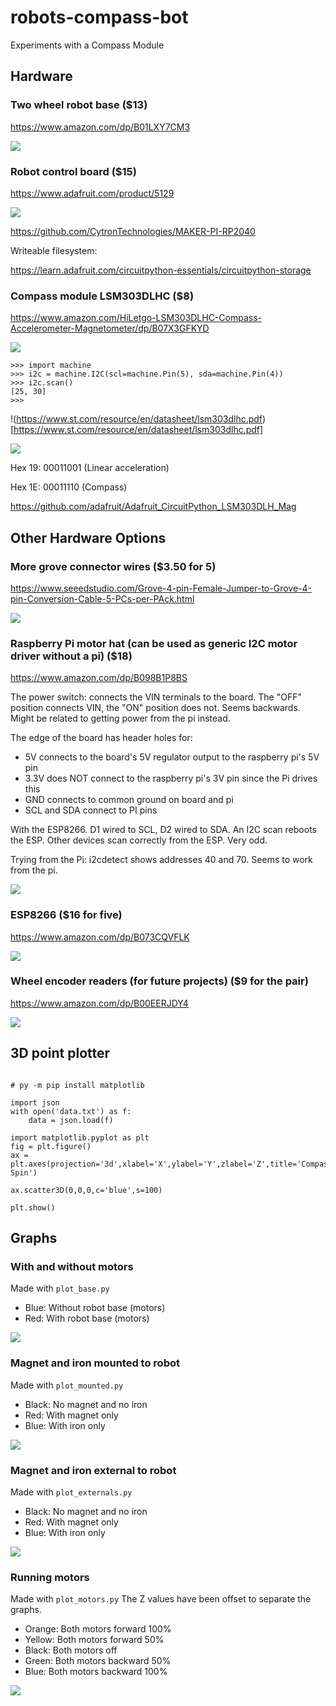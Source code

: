 # robots-compass-bot

Experiments with a Compass Module

## Hardware

### Two wheel robot base ($13)
https://www.amazon.com/dp/B01LXY7CM3

![](art/chassis.jpg)

### Robot control board ($15)
https://www.adafruit.com/product/5129

![](art/pico.jpg)

https://github.com/CytronTechnologies/MAKER-PI-RP2040

Writeable filesystem:

https://learn.adafruit.com/circuitpython-essentials/circuitpython-storage

### Compass module LSM303DLHC ($8)
https://www.amazon.com/HiLetgo-LSM303DLHC-Compass-Accelerometer-Magnetometer/dp/B07X3GFKYD

![](art/compass.jpg)

```
>>> import machine
>>> i2c = machine.I2C(scl=machine.Pin(5), sda=machine.Pin(4))
>>> i2c.scan()
[25, 30]
>>>
```

!(https://www.st.com/resource/en/datasheet/lsm303dlhc.pdf)[https://www.st.com/resource/en/datasheet/lsm303dlhc.pdf]

![](art/maglibs.jpg)

Hex 19: 00011001 (Linear acceleration)

Hex 1E: 00011110 (Compass)

https://github.com/adafruit/Adafruit_CircuitPython_LSM303DLH_Mag

## Other Hardware Options

### More grove connector wires ($3.50 for 5)
https://www.seeedstudio.com/Grove-4-pin-Female-Jumper-to-Grove-4-pin-Conversion-Cable-5-PCs-per-PAck.html

![](art/grove.jpg)

### Raspberry Pi motor hat (can be used as generic I2C motor driver without a pi) ($18)
https://www.amazon.com/dp/B098B1P8BS 

The power switch: connects the VIN terminals to the board. The "OFF" position connects VIN, the "ON" position does not. Seems backwards. Might be related to getting power from the pi instead.

The edge of the board has header holes for:
  * 5V connects to the board's 5V regulator output to the raspberry pi's 5V pin
  * 3.3V does NOT connect to the raspberry pi's 3V pin since the Pi drives this
  * GND connects to common ground on board and pi
  * SCL and SDA connect to PI pins 

With the ESP8266. D1 wired to SCL, D2 wired to SDA. An I2C scan reboots the ESP. Other devices scan correctly from the ESP. Very odd. 

Trying from the Pi: i2cdetect shows addresses 40 and 70. Seems to work from the pi.

![](art/hat.jpg)

### ESP8266 ($16 for five)
https://www.amazon.com/dp/B073CQVFLK 

![](art/esp8266.jpg)

### Wheel encoder readers (for future projects) ($9 for the pair)
https://www.amazon.com/dp/B00EERJDY4 

![](art/encoders.jpg)

## 3D point plotter

```

# py -m pip install matplotlib

import json
with open('data.txt') as f:
    data = json.load(f)

import matplotlib.pyplot as plt
fig = plt.figure()
ax = plt.axes(projection='3d',xlabel='X',ylabel='Y',zlabel='Z',title='Compass Spin')

ax.scatter3D(0,0,0,c='blue',s=100)

plt.show()
```

## Graphs

### With and without motors
Made with `plot_base.py`
  - Blue: Without robot base (motors)
  - Red: With robot base (motors)

![](art/plot_base.jpg)

### Magnet and iron mounted to robot
Made with `plot_mounted.py`
  - Black: No magnet and no iron
  - Red: With magnet only
  - Blue: With iron only

![](art/plot_mounted.jpg)

### Magnet and iron external to robot
Made with `plot_externals.py`
  - Black: No magnet and no iron
  - Red: With magnet only
  - Blue: With iron only

![](art/plot_externals.jpg)

### Running motors
Made with `plot_motors.py`
The Z values have been offset to separate the graphs.
  - Orange: Both motors forward 100%
  - Yellow: Both motors forward 50%
  - Black: Both motors off
  - Green: Both motors backward 50%
  - Blue: Both motors backward 100%
  
![](art/plot_motors.jpg)

